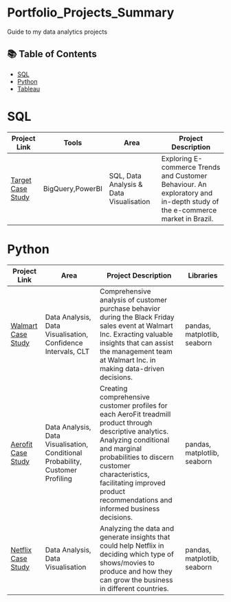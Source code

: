 # Portfolio_Projects_Summary
Guide to my data analytics projects

## 📚 Table of Contents
- [SQL](#sql)
- [Python](#python)
- [Tableau](#tableau)

# SQL

| Project Link | Tools | Area | Project Description |
|---|---|---|---|
| [Target Case Study](https://github.com/OnkarSavadi/Target_SQL) | BigQuery,PowerBI | SQL, Data Analysis & Data Visualisation | Exploring E-commerce Trends and Customer Behaviour. An exploratory and in-depth study of the e-commerce market in Brazil. |

# Python

| Project Link | Area | Project Description | Libraries |
|---|---|---|---|
| [Walmart Case Study](https://github.com/OnkarSavadi/Data_Analytics_Projects/tree/main/Walmart_Case_Study) | Data Analysis, Data Visualisation, Confidence Intervals, CLT | Comprehensive analysis of customer purchase behavior during the Black Friday sales event at Walmart Inc. Exracting valuable insights that can assist the management team at Walmart Inc. in making data-driven decisions.  | pandas, matplotlib, seaborn |
| [Aerofit Case Study](https://github.com/OnkarSavadi/Data_Analytics_Projects/tree/main/Aerofit_Case%20Study) | Data Analysis, Data Visualisation, Conditional Probability, Customer Profiling | Creating comprehensive customer profiles for each AeroFit treadmill product through descriptive analytics. Analyzing conditional and marginal probabilities to discern customer characteristics, facilitating improved product recommendations and informed business decisions.  | pandas, matplotlib, seaborn |
| [Netflix Case Study](https://github.com/OnkarSavadi/Data_Analytics_Projects/tree/main/Netflix_EDA_Analysis) | Data Analysis, Data Visualisation | Analyzing the data and generate insights that could help Netflix in deciding which type of shows/movies to produce and how they can grow the business in different countries. | pandas, matplotlib, seaborn |
